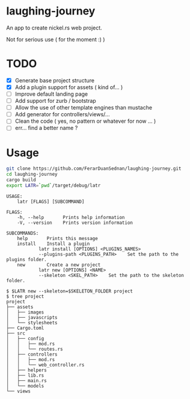 # laughing-journey

An app to create nickel.rs web project.

Not for serious use ( for the moment :) )

# TODO
- [x] Generate base project structure
- [x] Add a plugin support for assets ( kind of... )
- [ ] Improve default landing page
- [ ] Add support for zurb / bootstrap
- [ ] Allow the use of other template engines than mustache
- [ ] Add generator for controllers/views/...
- [ ] Clean the code ( yes, no pattern or whatever for now ... )
- [ ] err... find a better name ?

# Usage

```sh
git clone https://github.com/FerarDuanSednan/laughing-journey.git
cd laughing-journey
cargo build
export LATR=`pwd`/target/debug/latr
```

```
USAGE:
	latr [FLAGS] [SUBCOMMAND]

FLAGS:
    -h, --help       Prints help information
    -V, --version    Prints version information

SUBCOMMANDS:
    help       Prints this message
    install    Install a plugin
    		latr install [OPTIONS] <PLUGINS_NAMES>
    		--plugins-path <PLUGINS_PATH>    Set the path to the plugins folder.
    new        Create a new project
    		latr new [OPTIONS] <NAME>
    		--skeleton <SKEL_PATH>    Set the path to the skeleton folder.
```

```
$ $LATR new --skeleton=$SKELETON_FOLDER project
$ tree project
project
├── assets
│   ├── images
│   ├── javascripts
│   └── stylesheets
├── Cargo.toml
├── src
│   ├── config
│   │   ├── mod.rs
│   │   └── routes.rs
│   ├── controllers
│   │   ├── mod.rs
│   │   └── web_controller.rs
│   ├── helpers
│   ├── lib.rs
│   ├── main.rs
│   └── models
└── views
```
